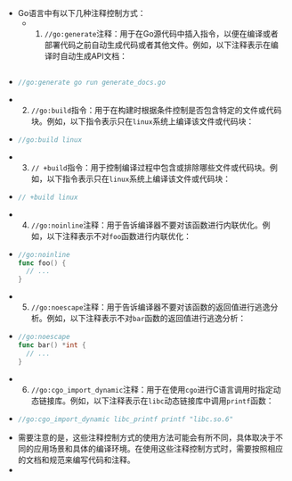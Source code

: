 - Go语言中有以下几种注释控制方式：
	- 1. `//go:generate`注释：用于在Go源代码中插入指令，以便在编译或者部署代码之前自动生成代码或者其他文件。例如，以下注释表示在编译时自动生成API文档：
	  ```
	  ```
- ```go
  //go:generate go run generate_docs.go
  ```
- 2. `//go:build`指令：用于在构建时根据条件控制是否包含特定的文件或代码块。例如，以下指令表示只在`linux`系统上编译该文件或代码块：
- ```go
  //go:build linux
  ```
- 3. `// +build`指令：用于控制编译过程中包含或排除哪些文件或代码块。例如，以下指令表示只在`linux`系统上编译该文件或代码块：
- ```go
  // +build linux
  ```
- 4. `//go:noinline`注释：用于告诉编译器不要对该函数进行内联优化。例如，以下注释表示不对`foo`函数进行内联优化：
- ```go
  //go:noinline
  func foo() {
    // ...
  }
  ```
- 5. `//go:noescape`注释：用于告诉编译器不要对该函数的返回值进行逃逸分析。例如，以下注释表示不对`bar`函数的返回值进行逃逸分析：
- ```go
  //go:noescape
  func bar() *int {
    // ...
  }
  ```
- 6. `//go:cgo_import_dynamic`注释：用于在使用`cgo`进行C语言调用时指定动态链接库。例如，以下注释表示在`libc`动态链接库中调用`printf`函数：
- ```go
  //go:cgo_import_dynamic libc_printf printf "libc.so.6"
  ```
- 需要注意的是，这些注释控制方式的使用方法可能会有所不同，具体取决于不同的应用场景和具体的编译环境。在使用这些注释控制方式时，需要按照相应的文档和规范来编写代码和注释。
-